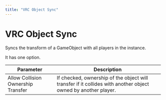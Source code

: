```yaml
---
title: "VRC Object Sync"
---
```


# VRC Object Sync

Syncs the transform of a GameObject with all players in the instance.

It has one option.

| Parameter                          | Description                                                                                                   |
| ---------------------------------- | ------------------------------------------------------------------------------------------------------------- |
| Allow Collision Ownership Transfer | If checked, ownership of the object will transfer if it collides with another object owned by another player. |